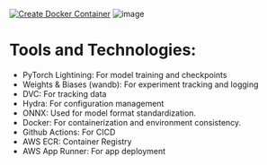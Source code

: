 [![Create Docker Container](https://github.com/jithsg/MLOps-Project/actions/workflows/main.yml/badge.svg)](https://github.com/jithsg/MLOps-Project/actions/workflows/main.yml)
![image](https://github.com/jithsg/MLOps-Project/assets/135303624/de84d5d8-2166-4f76-90f9-9c53ba996a35)
# Tools and Technologies:
- PyTorch Lightining: For model training and checkpoints
- Weights & Biases (wandb): For experiment tracking and logging
- DVC: For tracking data
- Hydra: For configuration management
- ONNX: Used for model format standardization.
- Docker: For containerization and environment consistency.
- Github Actions: For CICD
- AWS ECR: Container Registry
- AWS App Runner: For app deployment

